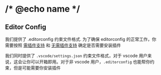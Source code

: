# /* @echo name */

## Editor Config
我们提供了 .editorconfig 约束文件格式. 为了确保 editorconfig 的正常工作，你需要按照 [需插件支持](https://editorconfig.org/#download) 和 [无需插件支持](https://editorconfig.org/#pre-installed) 确定是否需要安装插件

我们同时提供了 `.vscode/settings.json` 约束文件格式，对于 vscode 用户来说，这会让你可以开箱即用。对于非 vscode 用户，`.editorconfig` 也能帮你约束，但是可能需要你安装插件
